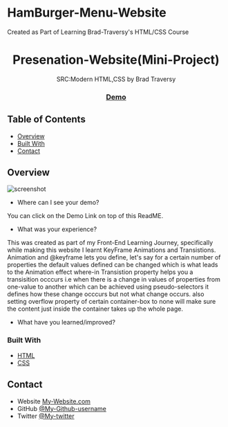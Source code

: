 # HamBurger-Menu-Website

Created as Part of Learning Brad-Traversy's HTML/CSS Course

<!-- Please update value in the {}  -->

<h1 align="center">Presenation-Website(Mini-Project)</h1>

<div align="center">
   SRC:Modern HTML,CSS by Brad Traversy
</div>

<div align="center">
  <h3>
    <a href="https://chilly-169-table.github.io/Presenation-Project/#page-1">
      Demo
    </a>
  </h3>
</div>

<!-- TABLE OF CONTENTS -->

## Table of Contents

-   [Overview](#overview)
-   [Built With](#built-with)
-   [Contact](#contact)

<!-- OVERVIEW -->

## Overview

![screenshot](https://user-images.githubusercontent.com/16707738/92399059-5716eb00-f132-11ea-8b14-bcacdc8ec97b.png)

-   Where can I see your demo?

You can click on the Demo Link on top of this ReadME.

-   What was your experience?

This was created as part of my Front-End Learning Journey, specifically while making this website I learnt KeyFrame Animations and Transistions.
Animation and @keyframe lets you define, let's say for a certain number of properties the default values defined can be changed which is what leads to the Animation effect where-in Transistion property helps you a transisition occcurs i.e when there is a change in values of properties from one-value to another which can be achieved using pseudo-selectors it defines how these change occcurs but not what change occurs.
also setting overflow property of certain container-box to none will make sure the content just inside the container takes up the whole page.

-   What have you learned/improved?

### Built With

<!-- This section should list any major frameworks that you built your project using. Here are a few examples.-->

-   [HTML](https://developer.mozilla.org/en-US/docs/Web/HTML)
-   [CSS](https://developer.mozilla.org/en-US/docs/Web/CSS)

## Contact

-   Website [My-Website.com](https://{your-web-site-link})
-   GitHub [@My-Github-username](https://{github.com/Chilly-169-table})
-   Twitter [@My-twitter](https://{twitter.com/Chilly_16_table})
